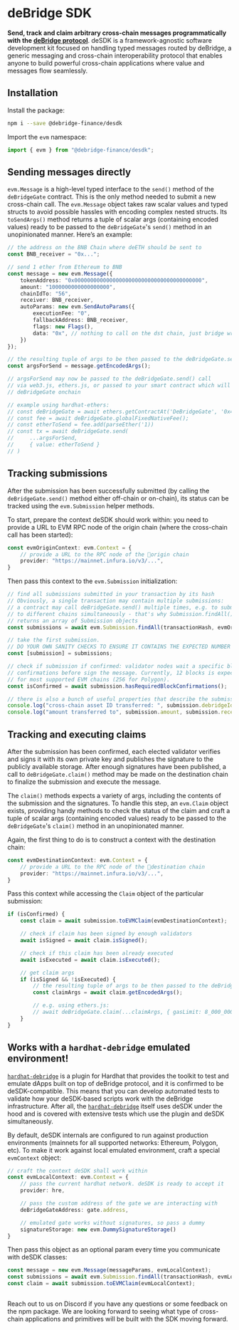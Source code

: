 # deBridge SDK

**Send, track and claim arbitrary cross-chain messages programmatically with the [deBridge protocol](https://debridge.finance)**. deSDK is a framework-agnostic software development kit focused on handling typed messages routed by deBridge, a generic messaging and cross-chain interoperability protocol that enables anyone to build powerful cross-chain applications where value and messages flow seamlessly.

## Installation

Install the package:

```bash
npm i --save @debridge-finance/desdk
```

Import the `evm` namespace:

```ts
import { evm } from "@debridge-finance/desdk";
```

## Sending messages directly

`evm.Message` is a high-level typed interface to the `send()` method of the `deBridgeGate` contract. This is the only method needed to submit a new cross-chain call. The `evm.Message` object takes raw scalar values and typed structs to avoid possible hassles with encoding complex nested structs. Its `toSendArgs()` method returns a tuple of scalar args (containing encoded values) ready to be passed to the `deBridgeGate`'s `send()` method in an unopinionated manner. Here’s an example:

```ts
// the address on the BNB Chain where deETH should be sent to
const BNB_receiver = "0x...";

// send 1 ether from Ethereum to BNB
const message = new evm.Message({
    tokenAddress: "0x0000000000000000000000000000000000000000",
    amount: "1000000000000000000",
    chainIdTo: "56",
    receiver: BNB_receiver,
    autoParams: new evm.SendAutoParams({
        executionFee: "0",
        fallbackAddress: BNB_receiver,
        flags: new Flags(),
        data: "0x", // nothing to call on the dst chain, just bridge wrapped ether
    })
});

// the resulting tuple of args to be then passed to the deBridgeGate.send() method
const argsForSend = message.getEncodedArgs();

// argsForSend may now be passed to the deBridgeGate.send() call
// via web3.js, ethers.js, or passed to your smart contract which will call
// deBridgeGate onchain

// example using hardhat-ethers:
// const deBridgeGate = await ethers.getContractAt('DeBridgeGate', '0x43dE2d77BF8027e25dBD179B491e8d64f38398aA);
// const fee = await deBridgeGate.globalFixedNativeFee();
// const etherToSend = fee.add(parseEther('1))
// const tx = await deBridgeGate.send(
//     ...argsForSend,
//     { value: etherToSend }
// )
```

## Tracking submissions

After the submission has been successfully submitted (by calling the `deBridgeGate.send()` method either off-chain or on-chain), its status can be tracked using the `evm.Submission` helper methods.

To start, prepare the context deSDK should work within: you need to provide a URL to EVM RPC node of the origin chain (where the cross-chain call has been started):

```ts
const evmOriginContext: evm.Context = {
    // provide a URL to the RPC node of the 🛫origin chain
    provider: "https://mainnet.infura.io/v3/...",
}
```

Then pass this context to the `evm.Submission` initialization:

```ts
// find all submissions submitted in your transaction by its hash
// Obviously, a single transaction may contain multiple submissions:
// a contract may call deBridgeGate.send() multiple times, e.g. to submit data
// to different chains simultaneously - that's why Submission.findAll()
// returns an array of Submission objects
const submissions = await evm.Submission.findAll(transactionHash, evmOriginContext);

// take the first submission.
// DO YOUR OWN SANITY CHECKS TO ENSURE IT CONTAINS THE EXPECTED NUMBER OF SUBMISSIONS
const [submission] = submissions;

// check if submission if confirmed: validator nodes wait a specific block
// confirmations before sign the message. Currently, 12 blocks is expected
// for most supported EVM chains (256 for Polygon).
const isConfirmed = await submission.hasRequiredBlockConfirmations();

// there is also a bunch of useful properties that describe the submission, e.g.
console.log("cross-chain asset ID transferred: ", submission.debridgeId)
console.log("amount transferred to", submission.amount, submission.receiver)
```

## Tracking and executing claims

After the submission has been confirmed, each elected validator verifies and signs it with its own private key and publishes the signature to the publicly available storage. After enough signatures have been published, a call to `deBridgeGate.claim()` method may be made on the destination chain to finalize the submission and execute the message.

The `claim()` methods expects a variety of args, including the contents of the submission and the signatures. To handle this step, an `evm.Claim` object exists, providing handy methods to check the status of the claim and craft a tuple of scalar args (containing encoded values) ready to be passed to the `deBridgeGate`'s `claim()` method in an unopinionated manner.

Again, the first thing to do is to construct a context with the destination chain:

```ts
const evmDestinationContext: evm.Context = {
    // provide a URL to the RPC node of the 🛬destination chain
    provider: "https://mainnet.infura.io/v3/...",
}
```

Pass this context while accessing the `Claim` object of the particular submission:

```ts
if (isConfirmed) {
    const claim = await submission.toEVMClaim(evmDestinationContext);

    // check if claim has been signed by enough validators
    await isSigned = await claim.isSigned();

    // check if this claim has been already executed
    await isExecuted = await claim.isExecuted();

    // get claim args
    if (isSigned && !isExecuted) {
        // the resulting tuple of args to be then passed to the deBridgeGate.claim() method
        const claimArgs = await claim.getEncodedArgs();

        // e.g. using ethers.js:
        // await deBridgeGate.claim(...claimArgs, { gasLimit: 8_000_000 });
    }
}
```

## Works with a `hardhat-debridge` emulated environment!

[`hardhat-debridge`](https://github.com/debridge-finance/hardhat-debridge) is a plugin for Hardhat that provides the toolkit to test and emulate dApps built on top of deBridge protocol, and it is confirmed to be deSDK-compatible. This means that you can develop automated tests to validate how your deSDK-based scripts work with the deBridge infrastructure. After all, the [`hardhat-debridge`](https://github.com/debridge-finance/hardhat-debridge) itself uses deSDK under the hood and is covered with extensive tests which use the plugin and deSDK simultaneously.

By default, deSDK internals are configured to run against production environments (mainnets for all supported networks: Ethereum, Polygon, etc). To make it work against local emulated environment, craft a special `evmContext` object:

```ts
// craft the context deSDK shall work within
const evmLocalContext: evm.Context = {
    // pass the current hardhat network. deSDK is ready to accept it
    provider: hre,

    // pass the custom address of the gate we are interacting with
    deBridgeGateAddress: gate.address,

    // emulated gate works without signatures, so pass a dummy
    signatureStorage: new evm.DummySignatureStorage()
}
```

Then pass this object as an optional param every time you communicate with deSDK classes:

```ts
const message = new evm.Message(messageParams, evmLocalContext);
const submissions = await evm.Submission.findAll(transactionHash, evmLocalContext);
const claim = await submission.toEVMClaim(evmLocalContext);
```

##

Reach out to us on Discord if you have any questions or some feedback on the npm package. We are looking forward to seeing what type of cross-chain applications and primitives will be built with the SDK moving forward.